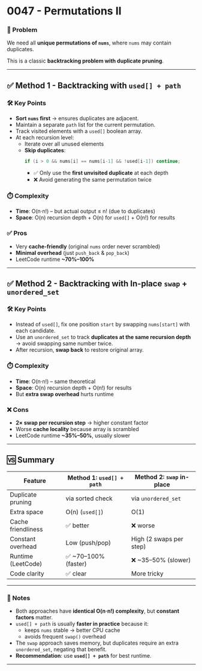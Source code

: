 # 0047 - Permutations II  

### 🧠 Problem  
We need all **unique permutations of `nums`**, where `nums` may contain duplicates.  

This is a classic **backtracking problem with duplicate pruning**.  

---

## ✅ Method 1 - Backtracking with `used[] + path`  

### 🛠️ Key Points  
- **Sort `nums` first** → ensures duplicates are adjacent.  
- Maintain a separate `path` list for the current permutation.  
- Track visited elements with a `used[]` boolean array.  
- At each recursion level:  
  - Iterate over all unused elements  
  - **Skip duplicates**:  
    ```cpp
    if (i > 0 && nums[i] == nums[i-1] && !used[i-1]) continue;
    ```
    - ✅ Only use the **first unvisited duplicate** at each depth  
    - ❌ Avoid generating the same permutation twice  

### ⏱️ Complexity  
- **Time**: O(n·n!) – but actual output ≤ n! (due to duplicates)  
- **Space**: O(n) recursion depth + O(n) for `used[]` + O(n!) for results  

### ✅ Pros  
- Very **cache-friendly** (original `nums` order never scrambled)  
- **Minimal overhead** (just `push_back` & `pop_back`)  
- LeetCode runtime **~70%–100%**  

---

## ✅ Method 2 - Backtracking with In-place `swap` + `unordered_set`  

### 🛠️ Key Points  
- Instead of `used[]`, fix one position `start` by swapping `nums[start]` with each candidate.  
- Use an `unordered_set` to track **duplicates at the same recursion depth** → avoid swapping same number twice.  
- After recursion, **swap back** to restore original array.  

### ⏱️ Complexity  
- **Time**: O(n·n!) – same theoretical  
- **Space**: O(n) recursion depth + O(n!) for results  
- But **extra swap overhead** hurts runtime  

### ❌ Cons  
- **2× swap per recursion step** → higher constant factor  
- Worse **cache locality** because array is scrambled  
- LeetCode runtime **~35%–50%**, usually slower  

---

## 🆚 Summary  

| Feature                  | Method 1: `used[] + path` | Method 2: `swap` in-place |
|--------------------------|---------------------------|---------------------------|
| Duplicate pruning        | via sorted check          | via `unordered_set`      |
| Extra space              | O(n) (`used[]`)           | O(1)                     |
| Cache friendliness       | ✅ better                 | ❌ worse                 |
| Constant overhead        | Low (push/pop)            | High (2 swaps per step)  |
| Runtime (LeetCode)       | ✅ ~70–100% (faster)      | ❌ ~35–50% (slower)      |
| Code clarity             | ✅ clear                  | More tricky              |

---

### 🧾 Notes  

- Both approaches have **identical O(n·n!) complexity**, but **constant factors** matter.  
- `used[] + path` is usually **faster in practice** because it:  
  - keeps `nums` stable → better CPU cache  
  - avoids frequent `swap()` overhead  
- The `swap` approach saves memory, but duplicates require an extra `unordered_set`, negating that benefit.  
- **Recommendation**: use **`used[] + path`** for best runtime.  

---